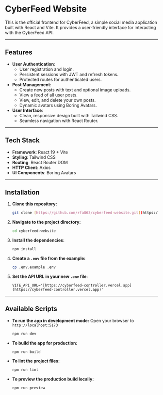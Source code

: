 # CyberFeed Website

This is the official frontend for CyberFeed, a simple social media application built with React and Vite. It provides a user-friendly interface for interacting with the CyberFeed API.

---

## Features

* **User Authentication**:
    * User registration and login.
    * Persistent sessions with JWT and refresh tokens.
    * Protected routes for authenticated users.
* **Post Management**:
    * Create new posts with text and optional image uploads.
    * View a feed of all user posts.
    * View, edit, and delete your own posts.
    * Dynamic avatars using Boring Avatars.
* **User Interface**:
    * Clean, responsive design built with Tailwind CSS.
    * Seamless navigation with React Router.

---

## Tech Stack

* **Framework**: React 19 + Vite
* **Styling**: Tailwind CSS
* **Routing**: React Router DOM
* **HTTP Client**: Axios
* **UI Components**: Boring Avatars

---

## Installation

1.  **Clone this repository:**

    ```bash
    git clone [https://github.com/rfa863/cyberfeed-website.git](https://github.com/rfa863/cyberfeed-website.git)
    ```

2.  **Navigate to the project directory:**

    ```bash
    cd cyberfeed-website
    ```

3.  **Install the dependencies:**

    ```bash
    npm install
    ```

4.  **Create a `.env` file from the example:**

    ```bash
    cp .env.example .env
    ```

5.  **Set the API URL in your new `.env` file**:

    ```
    VITE_API_URL='[https://cyberfeed-controller.vercel.app](https://cyberfeed-controller.vercel.app)'
    ```

---

## Available Scripts

* **To run the app in development mode:**
    Open your browser to `http://localhost:5173`

    ```bash
    npm run dev
    ```

* **To build the app for production:**

    ```bash
    npm run build
    ```

* **To lint the project files:**

    ```bash
    npm run lint
    ```

* **To preview the production build locally:**

    ```bash
    npm run preview
    ```
